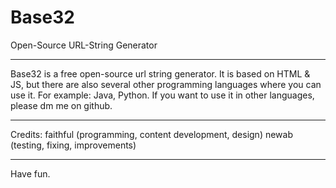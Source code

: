# Base32
Open-Source URL-String Generator

--------------------------------------------------------------

Base32 is a free open-source url string generator. It is based on HTML & JS, but there are also several other programming languages where you can use it. For example: Java, Python.
If you want to use it in other languages, please dm me on github. 

--------------------------------------------------------------

Credits:
faithful (programming, content development, design)
newab (testing, fixing, improvements) 

--------------------------------------------------------------

Have fun.


